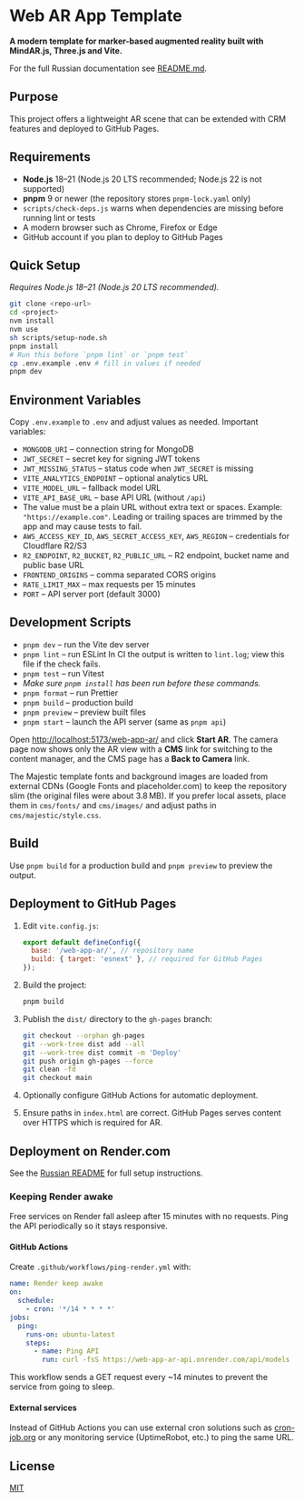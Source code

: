 # Web AR App Template

**A modern template for marker-based augmented reality built with MindAR.js, Three.js and Vite.**

For the full Russian documentation see [README.md](./README.md).

## Purpose

This project offers a lightweight AR scene that can be extended with CRM features and deployed to GitHub Pages.

## Requirements

- **Node.js** 18–21 (Node.js 20 LTS recommended; Node.js 22 is not supported)
- **pnpm** 9 or newer (the repository stores `pnpm-lock.yaml` only)
- `scripts/check-deps.js` warns when dependencies are missing before running lint or tests
- A modern browser such as Chrome, Firefox or Edge
- GitHub account if you plan to deploy to GitHub Pages

## Quick Setup

_Requires Node.js 18–21 (Node.js 20 LTS recommended)._

```bash
git clone <repo-url>
cd <project>
nvm install
nvm use
sh scripts/setup-node.sh
pnpm install
# Run this before `pnpm lint` or `pnpm test`
cp .env.example .env # fill in values if needed
pnpm dev
```

## Environment Variables

Copy `.env.example` to `.env` and adjust values as needed. Important variables:

- `MONGODB_URI` – connection string for MongoDB
- `JWT_SECRET` – secret key for signing JWT tokens
- `JWT_MISSING_STATUS` – status code when `JWT_SECRET` is missing
- `VITE_ANALYTICS_ENDPOINT` – optional analytics URL
- `VITE_MODEL_URL` – fallback model URL
- `VITE_API_BASE_URL` – base API URL (without `/api`)
- The value must be a plain URL without extra text or spaces.
  Example: `"https://example.com"`.
  Leading or trailing spaces are trimmed by the app and may cause tests to fail.
- `AWS_ACCESS_KEY_ID`, `AWS_SECRET_ACCESS_KEY`, `AWS_REGION` – credentials for Cloudflare R2/S3
- `R2_ENDPOINT`, `R2_BUCKET`, `R2_PUBLIC_URL` – R2 endpoint, bucket name and public base URL
- `FRONTEND_ORIGINS` – comma separated CORS origins
- `RATE_LIMIT_MAX` – max requests per 15 minutes
- `PORT` – API server port (default 3000)

## Development Scripts

- `pnpm dev` – run the Vite dev server
- `pnpm lint` – run ESLint
  In CI the output is written to `lint.log`; view this file if the check fails.
- `pnpm test` – run Vitest
- _Make sure `pnpm install` has been run before these commands._
- `pnpm format` – run Prettier
- `pnpm build` – production build
- `pnpm preview` – preview built files
- `pnpm start` – launch the API server (same as `pnpm api`)

Open [http://localhost:5173/web-app-ar/](http://localhost:5173/web-app-ar/) and click **Start AR**. The camera page now shows only the AR view with a **CMS** link for switching to the content manager, and the CMS page has a **Back to Camera** link.

The Majestic template fonts and background images are loaded from external CDNs
(Google Fonts and placeholder.com) to keep the repository slim (the original
files were about 3.8 MB). If you prefer local assets, place them in
`cms/fonts/` and `cms/images/` and adjust paths in `cms/majestic/style.css`.

## Build

Use `pnpm build` for a production build and `pnpm preview` to preview the output.

## Deployment to GitHub Pages

1. Edit `vite.config.js`:
   ```js
   export default defineConfig({
     base: '/web-app-ar/', // repository name
     build: { target: 'esnext' }, // required for GitHub Pages
   });
   ```
2. Build the project:
   ```bash
   pnpm build
   ```
3. Publish the `dist/` directory to the `gh-pages` branch:

   ```bash
   git checkout --orphan gh-pages
   git --work-tree dist add --all
   git --work-tree dist commit -m 'Deploy'
   git push origin gh-pages --force
   git clean -fd
   git checkout main
   ```

4. Optionally configure GitHub Actions for automatic deployment.
5. Ensure paths in `index.html` are correct. GitHub Pages serves content over HTTPS which is required for AR.

## Deployment on Render.com

See the [Russian README](./README.md) for full setup instructions.

### Keeping Render awake

Free services on Render fall asleep after 15 minutes with no requests. Ping the API periodically so it stays responsive.

#### GitHub Actions

Create `.github/workflows/ping-render.yml` with:

```yaml
name: Render keep awake
on:
  schedule:
    - cron: '*/14 * * * *'
jobs:
  ping:
    runs-on: ubuntu-latest
    steps:
      - name: Ping API
        run: curl -fsS https://web-app-ar-api.onrender.com/api/models
```

This workflow sends a GET request every ~14 minutes to prevent the service from going to sleep.

#### External services

Instead of GitHub Actions you can use external cron solutions such as [cron-job.org](https://cron-job.org/) or any monitoring service (UptimeRobot, etc.) to ping the same URL.

## License

[MIT](./LICENSE)
